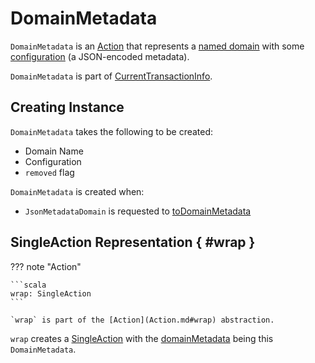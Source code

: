 # DomainMetadata

`DomainMetadata` is an [Action](Action.md) that represents a [named domain](#domain) with some [configuration](#configuration) (a JSON-encoded metadata).

`DomainMetadata` is part of [CurrentTransactionInfo](CurrentTransactionInfo.md#domainMetadata).

## Creating Instance

`DomainMetadata` takes the following to be created:

* <span id="domain"> Domain Name
* <span id="configuration"> Configuration
* <span id="removed"> `removed` flag

`DomainMetadata` is created when:

* `JsonMetadataDomain` is requested to [toDomainMetadata](JsonMetadataDomain.md#toDomainMetadata)

## SingleAction Representation { #wrap }

??? note "Action"

    ```scala
    wrap: SingleAction
    ```

    `wrap` is part of the [Action](Action.md#wrap) abstraction.

`wrap` creates a [SingleAction](SingleAction.md) with the [domainMetadata](SingleAction.md#domainmetadata) being this `DomainMetadata`.
